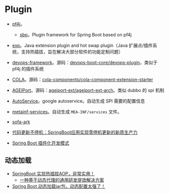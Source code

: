 # Plugin

* [pf4j](https://github.com/pf4j/pf4j)。
  * [sbp](https://github.com/hank-cp/sbp)。Plugin framework for Spring Boot based on pf4j

* [exp](https://github.com/stateIs0/exp)。Java extension plugin and hot swap plugin（Java 扩展点/插件系统，支持热插拔，旨在解决大部分软件的功能定制问题）
* [devops-framework](https://github.com/bkdevops-projects/devops-framework)。源码：[devops-boot-core/devops-plugin](https://github.com/bkdevops-projects/devops-framework/tree/master/devops-boot-project/devops-boot-core/devops-plugin)，类似于 pf4j 的插件系统
* [COLA](https://github.com/alibaba/COLA)。源码：[cola-components/cola-component-extension-starter](https://github.com/alibaba/COLA/tree/master/cola-components/cola-component-extension-starter)
* [AGEIPort](https://github.com/alibaba/AGEIPort)。源码：[ageiport-ext/ageiport-ext-arch](https://github.com/alibaba/AGEIPort/tree/master/ageiport-ext/ageiport-ext-arch)。类似 dubbo 的 spi 机制
* [AutoService]([auto](https://github.com/google/auto))。google autoservice。自动生成 SPI 需要的配置信息
* [metainf-services](https://github.com/kohsuke/metainf-services)。自动生成 `MEA-INF/services` 文件。
* [sofa-ark](https://github.com/sofastack/sofa-ark)
* [代码更新不停机：SpringBoot应用实现零停机更新的新质生产力](https://mp.weixin.qq.com/s?__biz=MzU2NDEyMzIzOA==&mid=2247504064&idx=1&sn=da9475e12d9c0c7f7759ee8dd4741416&chksm=fc4d53c9cb3adadf85c9c491d9953b35b360f756fd53d4411ef8809d81846488ff5ec78a13be&mpshare=1&scene=1&srcid=0728XMPHzrb0DR6S22aOBBrW&sharer_shareinfo=e5a2949a2439e47db6d40a2a345ada9b&sharer_shareinfo_first=ec7c8d0cab9d4101abaae4782175d3b3&version=4.1.10.99312&platform=mac&nwr_flag=1#wechat_redirect)
* [Spring Boot 插件化开发模式](https://mp.weixin.qq.com/s?__biz=MzUxOTc4NjEyMw==&mid=2247582442&idx=2&sn=fb797affae73a8f24ffa3b621eaa8bf3&chksm=f9f7990ece801018dd65cdc6c8ba9f221b7ad78748edbfb097f74205edae8e900b8b35d3fcfe&mpshare=1&scene=1&srcid=0714m8TKeh13TMRKzycRzvRS&sharer_shareinfo=9269b075514d8c16f5604c63d4eb487c&sharer_shareinfo_first=9526d653142ecb195a0394e0f98d568f&version=4.1.10.99312&platform=mac#rd)

## 动态加载

* [SpringBoot 实现热插拔AOP，非常实用！](https://mp.weixin.qq.com/s?__biz=MzI4Njc5NjM1NQ==&mid=2247550674&idx=2&sn=567297f2db09222e4ba80e865caaca98&chksm=ebd539fedca2b0e8704dbeb4437fcf8405509286ca1d9767f07abbe1aa1f0ccc2cc12b7adfee&mpshare=1&scene=1&srcid=0207jtJpmjOgsrcAIy0oPP7L&sharer_shareinfo=1739885ada50806096a3c720287ef49c&sharer_shareinfo_first=387c6d831788074f7109cba0c66a6f50&version=4.1.10.99312&platform=mac#rd)
  * [一种基于动态代理的通用研发提效解决方案](https://mp.weixin.qq.com/s?__biz=MzIzOTU0NTQ0MA==&mid=2247535205&idx=1&sn=2245bef586416bdba23eaf533bec3448&chksm=e92a776ade5dfe7c6ca615eaed11c7dd993372ecf0ae277f66758c0ae4fc566beb89ffa488e2&mpshare=1&scene=1&srcid=0208QQxFsRFi2HQ9T9LIdTWd&sharer_shareinfo=efe01c2823c34ce3b4549f81bf4f59ed&sharer_shareinfo_first=efe01c2823c34ce3b4549f81bf4f59ed&version=4.1.10.99312&platform=mac#rd)
* [Spring Boot 动态加载jar包，动态配置太强了！](https://mp.weixin.qq.com/s?__biz=MzU3MDAzNDg1MA==&mid=2247531757&idx=1&sn=45dea52054176844243598ff05e5d21f&chksm=fcf7a320cb802a36ef6390265956cdffc05a2751c2a35b21d56e9b8ac3d8c40e3c2483ff54c2&mpshare=1&scene=1&srcid=0207f5Vlav27DSdXecZPBzOM&sharer_shareinfo=204ede66379ee3b7a2afe2f39a5d9452&sharer_shareinfo_first=bb2a8f5a5b1c83e95246fe6762fb9874&version=4.1.10.99312&platform=mac#rd)


